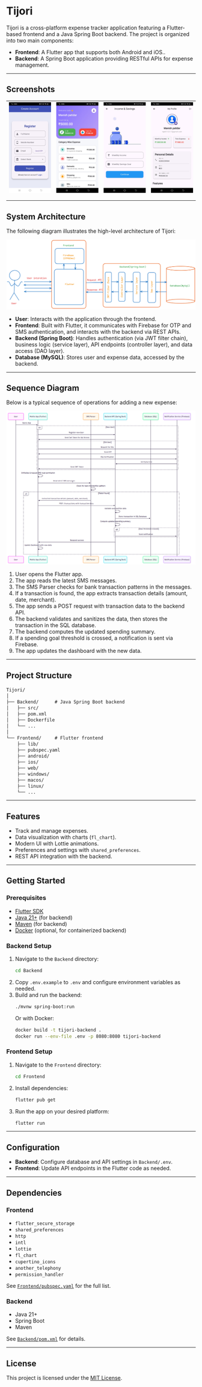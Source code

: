 # Tijori

Tijori is a cross-platform expense tracker application featuring a Flutter-based frontend and a Java Spring Boot backend. The project is organized into two main components:

- **Frontend**: A Flutter app that supports both Android and iOS..
- **Backend**: A Spring Boot application providing RESTful APIs for expense management.

---


## Screenshots

| ![Register](Resources/Register.jpg) | ![Dashboard](Resources/Dashboard.jpg) | ![Income](Resources/Income.jpg) | ![Profile](Resources/Profile.jpg) |
|---|---|---|---|

---

## System Architecture

The following diagram illustrates the high-level architecture of Tijori:

![System Architecture](Resources/ArchitectureDiagram.png)

- **User**: Interacts with the application through the frontend.
- **Frontend**: Built with Flutter, it communicates with Firebase for OTP and SMS authentication, and interacts with the backend via REST APIs.
- **Backend (Spring Boot)**: Handles authentication (via JWT filter chain), business logic (service layer), API endpoints (controller layer), and data access (DAO layer).
- **Database (MySQL)**: Stores user and expense data, accessed by the backend.
---

## Sequence Diagram

Below is a typical sequence of operations for adding a new expense:

![Sequence Diagram](Resources/SequenceDiagram.png)

1. User opens the Flutter app.
2. The app reads the latest SMS messages.
3. The SMS Parser checks for bank transaction patterns in the messages.
4. If a transaction is found, the app extracts transaction details (amount, date, merchant).
5. The app sends a POST request with transaction data to the backend API.
6. The backend validates and sanitizes the data, then stores the transaction in the SQL database.
7. The backend computes the updated spending summary.
8. If a spending goal threshold is crossed, a notification is sent via Firebase.
9. The app updates the dashboard with the new data.

---

## Project Structure

```
Tijori/
│
├── Backend/      # Java Spring Boot backend
│   ├── src/
│   ├── pom.xml
│   ├── Dockerfile
│   └── ...
│
└── Frontend/     # Flutter frontend
    ├── lib/
    ├── pubspec.yaml
    ├── android/
    ├── ios/
    ├── web/
    ├── windows/
    ├── macos/
    ├── linux/
    └── ...
```

---

## Features

- Track and manage expenses.
- Data visualization with charts (`fl_chart`).
- Modern UI with Lottie animations.
- Preferences and settings with `shared_preferences`.
- REST API integration with the backend.

---

## Getting Started

### Prerequisites

- [Flutter SDK](https://flutter.dev/docs/get-started/install)
- [Java 21+](https://www.oracle.com/java/technologies/downloads/#java21) (for backend)
- [Maven](https://maven.apache.org/) (for backend)
- [Docker](https://www.docker.com/) (optional, for containerized backend)

### Backend Setup

1. Navigate to the `Backend` directory:
    ```sh
    cd Backend
    ```
2. Copy `.env.example` to `.env` and configure environment variables as needed.
3. Build and run the backend:
    ```sh
    ./mvnw spring-boot:run
    ```
   Or with Docker:
    ```sh
    docker build -t tijori-backend .
    docker run --env-file .env -p 8080:8080 tijori-backend
    ```

### Frontend Setup

1. Navigate to the `Frontend` directory:
    ```sh
    cd Frontend
    ```
2. Install dependencies:
    ```sh
    flutter pub get
    ```
3. Run the app on your desired platform:
    ```sh
    flutter run
    ```

---

## Configuration

- **Backend**: Configure database and API settings in `Backend/.env`.
- **Frontend**: Update API endpoints in the Flutter code as needed.

---

## Dependencies

### Frontend

- `flutter_secure_storage`
- `shared_preferences`
- `http`
- `intl`
- `lottie`
- `fl_chart`
- `cupertino_icons`
- `another_telephony`
- `permission_handler`

See [`Frontend/pubspec.yaml`](Frontend/pubspec.yaml) for the full list.

### Backend

- Java 21+
- Spring Boot
- Maven

See [`Backend/pom.xml`](Backend/pom.xml) for details.

---

## License

This project is licensed under the [MIT License](LICENSE).
